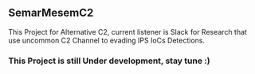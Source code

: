 ## SemarMesemC2
This Project for Alternative C2, current listener is Slack for Research that use uncommon C2 Channel to evading IPS IoCs Detections.

### This Project is still Under development, stay tune :)
